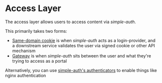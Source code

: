 # Access Layer

The access layer allows users to access content via *simple-auth*.

This primarily takes two forms:
* [Same-domain cookie](cookie) is when *simple-auth* acts as a login-provider, and a downstream service validates the user via signed cookie or other API mechanism
* [Gateway](gateway) is when *simple-auth* sits between the user and what they're trying to access as a portal

Alternatively, you can use [simple-auth's authenticators](../authenticators) to enable things like nginx authentication
